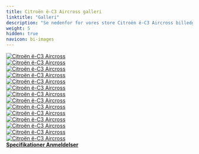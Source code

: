 ```yaml
---
title: Citroën ë-C3 Aircross galleri
linktitle: "Galleri"
description: "Se nedenfor for vores store Citroën ë-C3 Aircross billedgalleri. Klik på billederne for versioner i høj opløsning."
weight: 5
hidden: true
navicon: bi-images
---
```

<!-- markdownlint-disable MD033 -->
<div class="row" id ="my-gallery">
	<div class="pswp-grid-item col-6 col-md-4">
		<a href="https://media.evkx.net/multimedia/models/citroën/ë-c3_aircross/ë-c3_aircross/charging_1.jpg"
data-pswp-src="https://media.evkx.net/multimedia/models/citroën/ë-c3_aircross/ë-c3_aircross/charging_1.jpg"
data-pswp-width="2893"
data-pswp-height="2170" 
target="_blank">
			<img src="https://media.evkx.net/multimedia/models/citroën/ë-c3_aircross/ë-c3_aircross/charging_1_xst.jpg" alt="Citroën ë-C3 Aircross" class="img-fluid " />
		</a>
	</div>
	<div class="pswp-grid-item col-6 col-md-4">
		<a href="https://media.evkx.net/multimedia/models/citroën/ë-c3_aircross/ë-c3_aircross/details_1.jpg"
data-pswp-src="https://media.evkx.net/multimedia/models/citroën/ë-c3_aircross/ë-c3_aircross/details_1.jpg"
data-pswp-width="3000"
data-pswp-height="2000" 
target="_blank">
			<img src="https://media.evkx.net/multimedia/models/citroën/ë-c3_aircross/ë-c3_aircross/details_1_xst.jpg" alt="Citroën ë-C3 Aircross" class="img-fluid " />
		</a>
	</div>
	<div class="pswp-grid-item col-6 col-md-4">
		<a href="https://media.evkx.net/multimedia/models/citroën/ë-c3_aircross/ë-c3_aircross/details_2.jpg"
data-pswp-src="https://media.evkx.net/multimedia/models/citroën/ë-c3_aircross/ë-c3_aircross/details_2.jpg"
data-pswp-width="3000"
data-pswp-height="2000" 
target="_blank">
			<img src="https://media.evkx.net/multimedia/models/citroën/ë-c3_aircross/ë-c3_aircross/details_2_xst.jpg" alt="Citroën ë-C3 Aircross" class="img-fluid " />
		</a>
	</div>
	<div class="pswp-grid-item col-6 col-md-4">
		<a href="https://media.evkx.net/multimedia/models/citroën/ë-c3_aircross/ë-c3_aircross/exterior_1.jpg"
data-pswp-src="https://media.evkx.net/multimedia/models/citroën/ë-c3_aircross/ë-c3_aircross/exterior_1.jpg"
data-pswp-width="2894"
data-pswp-height="2170" 
target="_blank">
			<img src="https://media.evkx.net/multimedia/models/citroën/ë-c3_aircross/ë-c3_aircross/exterior_1_xst.jpg" alt="Citroën ë-C3 Aircross" class="img-fluid " />
		</a>
	</div>
	<div class="pswp-grid-item col-6 col-md-4">
		<a href="https://media.evkx.net/multimedia/models/citroën/ë-c3_aircross/ë-c3_aircross/exterior_2.jpg"
data-pswp-src="https://media.evkx.net/multimedia/models/citroën/ë-c3_aircross/ë-c3_aircross/exterior_2.jpg"
data-pswp-width="2894"
data-pswp-height="2170" 
target="_blank">
			<img src="https://media.evkx.net/multimedia/models/citroën/ë-c3_aircross/ë-c3_aircross/exterior_2_xst.jpg" alt="Citroën ë-C3 Aircross" class="img-fluid " />
		</a>
	</div>
	<div class="pswp-grid-item col-6 col-md-4">
		<a href="https://media.evkx.net/multimedia/models/citroën/ë-c3_aircross/ë-c3_aircross/exterior_3.jpg"
data-pswp-src="https://media.evkx.net/multimedia/models/citroën/ë-c3_aircross/ë-c3_aircross/exterior_3.jpg"
data-pswp-width="2893"
data-pswp-height="2170" 
target="_blank">
			<img src="https://media.evkx.net/multimedia/models/citroën/ë-c3_aircross/ë-c3_aircross/exterior_3_xst.jpg" alt="Citroën ë-C3 Aircross" class="img-fluid " />
		</a>
	</div>
	<div class="pswp-grid-item col-6 col-md-4">
		<a href="https://media.evkx.net/multimedia/models/citroën/ë-c3_aircross/ë-c3_aircross/exterior_4.jpg"
data-pswp-src="https://media.evkx.net/multimedia/models/citroën/ë-c3_aircross/ë-c3_aircross/exterior_4.jpg"
data-pswp-width="3000"
data-pswp-height="1671" 
target="_blank">
			<img src="https://media.evkx.net/multimedia/models/citroën/ë-c3_aircross/ë-c3_aircross/exterior_4_xst.jpg" alt="Citroën ë-C3 Aircross" class="img-fluid " />
		</a>
	</div>
	<div class="pswp-grid-item col-6 col-md-4">
		<a href="https://media.evkx.net/multimedia/models/citroën/ë-c3_aircross/ë-c3_aircross/frontseats_1.jpg"
data-pswp-src="https://media.evkx.net/multimedia/models/citroën/ë-c3_aircross/ë-c3_aircross/frontseats_1.jpg"
data-pswp-width="3000"
data-pswp-height="2000" 
target="_blank">
			<img src="https://media.evkx.net/multimedia/models/citroën/ë-c3_aircross/ë-c3_aircross/frontseats_1_xst.jpg" alt="Citroën ë-C3 Aircross" class="img-fluid " />
		</a>
	</div>
	<div class="pswp-grid-item col-6 col-md-4">
		<a href="https://media.evkx.net/multimedia/models/citroën/ë-c3_aircross/ë-c3_aircross/interior_1.jpg"
data-pswp-src="https://media.evkx.net/multimedia/models/citroën/ë-c3_aircross/ë-c3_aircross/interior_1.jpg"
data-pswp-width="2896"
data-pswp-height="2177" 
target="_blank">
			<img src="https://media.evkx.net/multimedia/models/citroën/ë-c3_aircross/ë-c3_aircross/interior_1_xst.jpg" alt="Citroën ë-C3 Aircross" class="img-fluid " />
		</a>
	</div>
	<div class="pswp-grid-item col-6 col-md-4">
		<a href="https://media.evkx.net/multimedia/models/citroën/ë-c3_aircross/ë-c3_aircross/interior_2.jpg"
data-pswp-src="https://media.evkx.net/multimedia/models/citroën/ë-c3_aircross/ë-c3_aircross/interior_2.jpg"
data-pswp-width="3000"
data-pswp-height="2000" 
target="_blank">
			<img src="https://media.evkx.net/multimedia/models/citroën/ë-c3_aircross/ë-c3_aircross/interior_2_xst.jpg" alt="Citroën ë-C3 Aircross" class="img-fluid " />
		</a>
	</div>
	<div class="pswp-grid-item col-6 col-md-4">
		<a href="https://media.evkx.net/multimedia/models/citroën/ë-c3_aircross/ë-c3_aircross/main_1.jpg"
data-pswp-src="https://media.evkx.net/multimedia/models/citroën/ë-c3_aircross/ë-c3_aircross/main_1.jpg"
data-pswp-width="2893"
data-pswp-height="2170" 
target="_blank">
			<img src="https://media.evkx.net/multimedia/models/citroën/ë-c3_aircross/ë-c3_aircross/main_1_xst.jpg" alt="Citroën ë-C3 Aircross" class="img-fluid " />
		</a>
	</div>
	<div class="pswp-grid-item col-6 col-md-4">
		<a href="https://media.evkx.net/multimedia/models/citroën/ë-c3_aircross/ë-c3_aircross/screens_1.jpg"
data-pswp-src="https://media.evkx.net/multimedia/models/citroën/ë-c3_aircross/ë-c3_aircross/screens_1.jpg"
data-pswp-width="3000"
data-pswp-height="2000" 
target="_blank">
			<img src="https://media.evkx.net/multimedia/models/citroën/ë-c3_aircross/ë-c3_aircross/screens_1_xst.jpg" alt="Citroën ë-C3 Aircross" class="img-fluid " />
		</a>
	</div>
	<div class="pswp-grid-item col-6 col-md-4">
		<a href="https://media.evkx.net/multimedia/models/citroën/ë-c3_aircross/ë-c3_aircross/screens_2.jpg"
data-pswp-src="https://media.evkx.net/multimedia/models/citroën/ë-c3_aircross/ë-c3_aircross/screens_2.jpg"
data-pswp-width="3000"
data-pswp-height="2000" 
target="_blank">
			<img src="https://media.evkx.net/multimedia/models/citroën/ë-c3_aircross/ë-c3_aircross/screens_2_xst.jpg" alt="Citroën ë-C3 Aircross" class="img-fluid " />
		</a>
	</div>
	<div class="pswp-grid-item col-6 col-md-4">
		<a href="https://media.evkx.net/multimedia/models/citroën/ë-c3_aircross/ë-c3_aircross/trunk_1.jpg"
data-pswp-src="https://media.evkx.net/multimedia/models/citroën/ë-c3_aircross/ë-c3_aircross/trunk_1.jpg"
data-pswp-width="2894"
data-pswp-height="2170" 
target="_blank">
			<img src="https://media.evkx.net/multimedia/models/citroën/ë-c3_aircross/ë-c3_aircross/trunk_1_xst.jpg" alt="Citroën ë-C3 Aircross" class="img-fluid " />
		</a>
	</div>
</div>
<script type="module">
  import PhotoSwipeLightbox from '/js/photoswipe-lightbox.esm.js';
    const lightbox = new PhotoSwipeLightbox({
       gallery: '#my-gallery',
        children: 'a',
        pswpModule: () => import('/js/photoswipe.esm.js')
    });
lightbox.init();
</script>
<div class="mt-3 mb-3">
<a href="../specifications/" class="text-decoration-none text-black">
<strong><i class="bi-arrow-left"></i> Specifikationer </strong>
</a>
<a href="../reviews/" class="text-decoration-none text-black float-end">
<strong>Anmeldelser <i class="bi-arrow-right"></i></strong>
</a>
</div>
